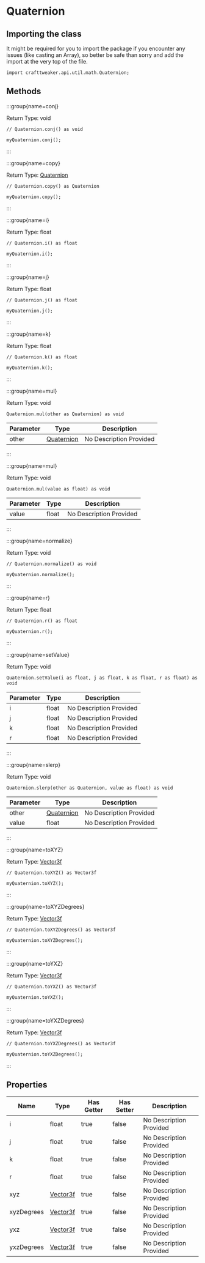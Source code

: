 # Quaternion

## Importing the class

It might be required for you to import the package if you encounter any issues (like casting an Array), so better be safe than sorry and add the import at the very top of the file.
```zenscript
import crafttweaker.api.util.math.Quaternion;
```


## Methods

:::group{name=conj}

Return Type: void

```zenscript
// Quaternion.conj() as void

myQuaternion.conj();
```

:::

:::group{name=copy}

Return Type: [Quaternion](/vanilla/api/util/math/Quaternion)

```zenscript
// Quaternion.copy() as Quaternion

myQuaternion.copy();
```

:::

:::group{name=i}

Return Type: float

```zenscript
// Quaternion.i() as float

myQuaternion.i();
```

:::

:::group{name=j}

Return Type: float

```zenscript
// Quaternion.j() as float

myQuaternion.j();
```

:::

:::group{name=k}

Return Type: float

```zenscript
// Quaternion.k() as float

myQuaternion.k();
```

:::

:::group{name=mul}

Return Type: void

```zenscript
Quaternion.mul(other as Quaternion) as void
```

| Parameter | Type | Description |
|-----------|------|-------------|
| other | [Quaternion](/vanilla/api/util/math/Quaternion) | No Description Provided |


:::

:::group{name=mul}

Return Type: void

```zenscript
Quaternion.mul(value as float) as void
```

| Parameter | Type | Description |
|-----------|------|-------------|
| value | float | No Description Provided |


:::

:::group{name=normalize}

Return Type: void

```zenscript
// Quaternion.normalize() as void

myQuaternion.normalize();
```

:::

:::group{name=r}

Return Type: float

```zenscript
// Quaternion.r() as float

myQuaternion.r();
```

:::

:::group{name=setValue}

Return Type: void

```zenscript
Quaternion.setValue(i as float, j as float, k as float, r as float) as void
```

| Parameter | Type | Description |
|-----------|------|-------------|
| i | float | No Description Provided |
| j | float | No Description Provided |
| k | float | No Description Provided |
| r | float | No Description Provided |


:::

:::group{name=slerp}

Return Type: void

```zenscript
Quaternion.slerp(other as Quaternion, value as float) as void
```

| Parameter | Type | Description |
|-----------|------|-------------|
| other | [Quaternion](/vanilla/api/util/math/Quaternion) | No Description Provided |
| value | float | No Description Provided |


:::

:::group{name=toXYZ}

Return Type: [Vector3f](/vanilla/api/util/math/Vector3f)

```zenscript
// Quaternion.toXYZ() as Vector3f

myQuaternion.toXYZ();
```

:::

:::group{name=toXYZDegrees}

Return Type: [Vector3f](/vanilla/api/util/math/Vector3f)

```zenscript
// Quaternion.toXYZDegrees() as Vector3f

myQuaternion.toXYZDegrees();
```

:::

:::group{name=toYXZ}

Return Type: [Vector3f](/vanilla/api/util/math/Vector3f)

```zenscript
// Quaternion.toYXZ() as Vector3f

myQuaternion.toYXZ();
```

:::

:::group{name=toYXZDegrees}

Return Type: [Vector3f](/vanilla/api/util/math/Vector3f)

```zenscript
// Quaternion.toYXZDegrees() as Vector3f

myQuaternion.toYXZDegrees();
```

:::


## Properties

| Name | Type | Has Getter | Has Setter | Description |
|------|------|------------|------------|-------------|
| i | float | true | false | No Description Provided |
| j | float | true | false | No Description Provided |
| k | float | true | false | No Description Provided |
| r | float | true | false | No Description Provided |
| xyz | [Vector3f](/vanilla/api/util/math/Vector3f) | true | false | No Description Provided |
| xyzDegrees | [Vector3f](/vanilla/api/util/math/Vector3f) | true | false | No Description Provided |
| yxz | [Vector3f](/vanilla/api/util/math/Vector3f) | true | false | No Description Provided |
| yxzDegrees | [Vector3f](/vanilla/api/util/math/Vector3f) | true | false | No Description Provided |

